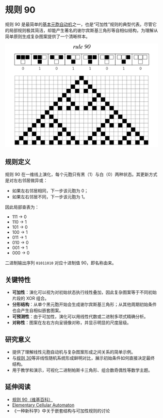 # 规则 90

规则 90 是最简单的[基本元胞自动机](https://en.wikipedia.org/wiki/Elementary_cellular_automaton)之一，也是“可加性”规则的典型代表。尽管它的局部规则极其简洁，却能产生著名的谢尔宾斯基三角形等自相似结构，为理解从简单原则生成复杂图案提供了一个清晰样本。

![alt text](../../images/rule-90/image-1.png)

## 规则定义

规则 90 在一维线上演化，每个元胞只有黑（1）与白（0）两种状态。其更新方式是对左右邻居做异或：

- 如果左右邻居相同，下一步该元胞为 0；
- 如果左右邻居不同，下一步该元胞为 1。

因此局部查表为：
- 111 → 0
- 110 → 1
- 101 → 0
- 100 → 1
- 011 → 1
- 010 → 0
- 001 → 1
- 000 → 0

二进制输出序列 `01011010` 对应十进制值 90，即名称由来。

## 关键特性

- **可加性**：演化可以视为对初始状态执行线性叠加，因此复杂图案等于不同初始片段的 XOR 组合。
- **分形结构**：从单个黑元胞开始会生成谢尔宾斯基三角形；从其他周期初始条件也会产生自相似嵌套图案。
- **可预测性**：由于可加性，演化可以用线性代数或二进制多项式精确分析。
- **对称性**：图案在左右方向呈镜像对称，并显示明显的尺度层级。

## 研究意义

- 提供了理解线性元胞自动机与复杂图案形成之间关系的简单示例。
- 与[规则 30](annotation:rule-30)等非线性随机系统形成鲜明对比，展示初始条件如何直接决定最终结构。
- 用于教学和演示，可视化二进制帕斯卡三角形、组合数奇偶性等数学主题。

## 延伸阅读

- [规则 90（维基百科）](https://en.wikipedia.org/wiki/Rule_90)
- [Elementary Cellular Automaton](https://mathworld.wolfram.com/ElementaryCellularAutomaton.html)
- 《一种新科学》中关于嵌套结构与可加性规则的讨论
